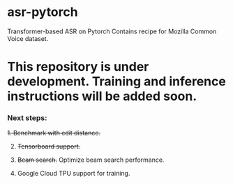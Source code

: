 # asr-pytorch
Transformer-based ASR on Pytorch
Contains recipe for Mozilla Common Voice dataset.
# This repository is under development. Training and inference instructions will be added soon.
### Next steps:

~~1. Benchmark with edit distance.~~

2. ~~Tensorboard support.~~

3. ~~Beam search.~~ Optimize beam search performance.

4. Google Cloud TPU support for training.
